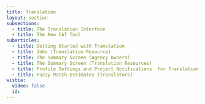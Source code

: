 ```yaml
---
title: Translation
layout: section
subsections:
  - title: The Translation Interface
  - title: The New CAT Tool
subarticles:
  - title: Getting Started with Translation
  - title: Jobs (Translation Resource)
  - title: The Summary Screen (Agency Owners)
  - title: The Summary Screen (Translation Resources)
  - title: Profile Settings and Project Notifications  for Translation Resources
  - title: Fuzzy Match Estimates (Translators)
wistia:
  video: false
  id:
---
```




